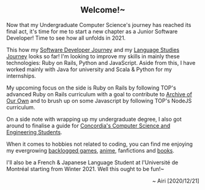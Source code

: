 <h2 align="center">Welcome!~</h2>

Now that my Undergraduate Computer Science's journey has reached its final act, it's time for me to start a new chapter as a Junior Software Developer! Time to see how all unfolds in 2021.

This how my [Software Developer Journey](https://airi-14x.github.io/projects) and my [Language Studies Journey](https://airi-14x.github.io/languages) looks so far! I'm looking to improve my skills in mainly these technologies: Ruby on Rails, Python and JavaScript. Aside from this, I have worked mainly with Java for university and Scala & Python for my internships.

My upcoming focus on the side is Ruby on Rails by following TOP's advanced Ruby on Rails curriculum with a goal to contribute to [Archive of Our Own](https://github.com/otwcode/otwarchive) and to brush up on some Javascript by following TOP's NodeJS curriculum. 

On a side note with wrapping up my undergraduate degree, I also got around to finalise a guide for [Concordia's Computer Science and Engineering Students](https://airi-14x.github.io/Concordia-Master-Guide/).

When it comes to hobbies not related to coding, you can find me enjoying my evergrowing [backlogged games](https://howlongtobeat.com/user.php?n=airi_14x), [anime](https://anilist.co/user/airi14x/), fanfictions and [books](https://www.goodreads.com/user/show/69873775-airi-chow).

I'll also be a French & Japanese Language Student at l'Université de Montréal starting from Winter 2021. Well this ought to be fun!~

<p align="right">~ Airi [2020/12/21]</p>

<!--
![Airi's github stats](https://github-readme-stats.vercel.app/api?username=airi-14x&show_icons=true&theme=dark)
-->
<!--
[![Top Langs](https://github-readme-stats.vercel.app/api/top-langs/?username=airi-14x)](https://github.com/airi-14x/github-readme-stats)
-->

<!--
**airi-14x/airi-14x** is a ✨ _special_ ✨ repository because its `README.md` (this file) appears on your GitHub profile.

Here are some ideas to get you started:

- 🔭 I’m currently working on ...
- 🌱 I’m currently learning ...
- 👯 I’m looking to collaborate on ...
- 🤔 I’m looking for help with ...
- 💬 Ask me about ...
- 📫 How to reach me: ...
- 😄 Pronouns: ...
- ⚡ Fun fact: ...
-->
